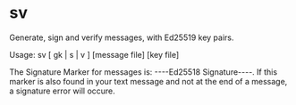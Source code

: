 # sv
Generate, sign and verify messages, with Ed25519 key pairs.

Usage: sv [ gk | s | v ] [message file] [key file]

The Signature Marker for messages is: ----Ed25518 Signature----. If this
marker is also found in your text message and not at the end of a message,
a signature error will occure.
